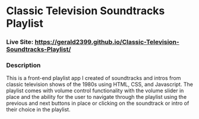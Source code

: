 # Classic Television Soundtracks Playlist
### Live Site: https://gerald2399.github.io/Classic-Television-Soundtracks-Playlist/

### Description 
This is a front-end playlist app I created of soundtracks and intros from classic television shows of the 1980s using HTML, CSS, and Javascript. The playlist comes with volume 
control functionality with the volume slider in place and the ability for the user to navigate through the playlist using the previous and next buttons in place or clicking on
the soundtrack or intro of their choice in the playlist.
